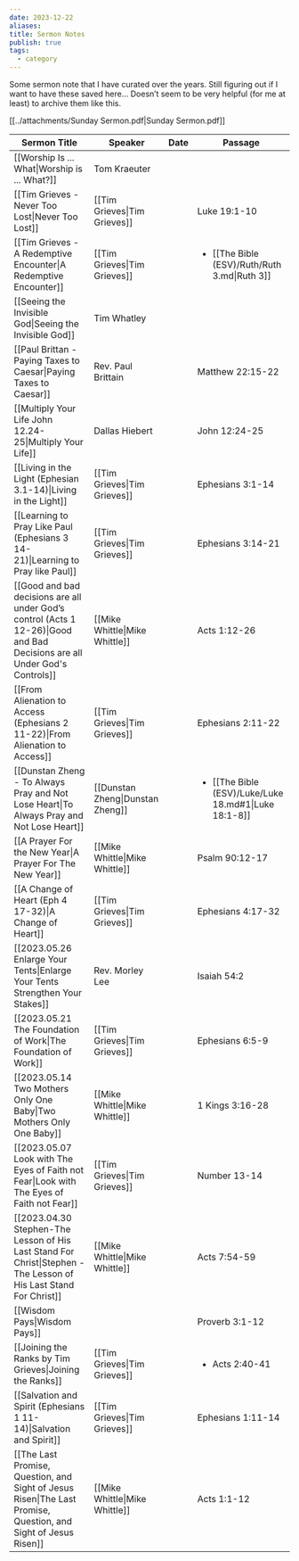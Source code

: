 ```yaml
---
date: 2023-12-22
aliases: 
title: Sermon Notes
publish: true
tags:
  - category
---
```

Some sermon note that I have curated over the years. Still figuring out if I want to have these saved here… Doesn’t seem to be very helpful (for me at least) to archive them like this.

[[../attachments/Sunday Sermon.pdf|Sunday Sermon.pdf]]


| Sermon Title                                                                                                                              | Speaker                                         | Date | Passage                                                               |
| ----------------------------------------------------------------------------------------------------------------------------------------- | ----------------------------------------------- | ---- | --------------------------------------------------------------------- |
| [[Worship Is ... What\|Worship is ... What?]]                                                                              | Tom Kraeuter                                    |      |                                                                       |
| [[Tim Grieves - Never Too Lost\|Never Too Lost]]                                                                           | [[Tim Grieves\|Tim Grieves]]     |      | Luke 19:1-10                                                          |
| [[Tim Grieves - A Redemptive Encounter\|A Redemptive Encounter]]                                                           | [[Tim Grieves\|Tim Grieves]]     |      | <ul><li>[[The Bible (ESV)/Ruth/Ruth 3.md\|Ruth 3]]</li></ul>         |
| [[Seeing the Invisible God\|Seeing the Invisible God]]                                                                     | Tim Whatley                                     |      |                                                                       |
| [[Paul Brittan - Paying Taxes to Caesar\|Paying Taxes to Caesar]]                                                          | Rev. Paul Brittain                              |      | Matthew 22:15-22                                                      |
| [[Multiply Your Life John 12.24-25\|Multiply Your Life]]                                                                   | Dallas Hiebert                                  |      | John 12:24-25                                                         |
| [[Living in the Light (Ephesian 3.1-14)\|Living in the Light]]                                                             | [[Tim Grieves\|Tim Grieves]]     |      | Ephesians 3:1-14                                                      |
| [[Learning to Pray Like Paul (Ephesians 3 14-21)\|Learning to Pray like Paul]]                                             | [[Tim Grieves\|Tim Grieves]]     |      | Ephesians 3:14-21                                                     |
| [[Good and bad decisions are all under God’s control (Acts 1 12-26)\|Good and Bad Decisions are all Under God's Controls]] | [[Mike Whittle\|Mike Whittle]]   |      | Acts 1:12-26                                                          |
| [[From Alienation to Access (Ephesians 2 11-22)\|From Alienation to Access]]                                               | [[Tim Grieves\|Tim Grieves]]     |      | Ephesians 2:11-22                                                     |
| [[Dunstan Zheng - To Always Pray and Not Lose Heart\|To Always Pray and Not Lose Heart]]                                   | [[Dunstan Zheng\|Dunstan Zheng]] |      | <ul><li>[[The Bible (ESV)/Luke/Luke 18.md#1\|Luke 18:1-8]]</li></ul> |
| [[A Prayer For the New Year\|A Prayer For The New Year]]                                                                   | [[Mike Whittle\|Mike Whittle]]   |      | Psalm 90:12-17                                                        |
| [[A Change of Heart (Eph 4 17-32)\|A Change of Heart]]                                                                     | [[Tim Grieves\|Tim Grieves]]     |      | Ephesians 4:17-32                                                     |
| [[2023.05.26 Enlarge Your Tents\|Enlarge Your Tents Strengthen Your Stakes]]                                               | Rev. Morley Lee                                 |      | Isaiah 54:2                                                           |
| [[2023.05.21 The Foundation of Work\|The Foundation of Work]]                                                              | [[Tim Grieves\|Tim Grieves]]     |      | Ephesians 6:5-9                                                       |
| [[2023.05.14 Two Mothers Only One Baby\|Two Mothers Only One Baby]]                                                        | [[Mike Whittle\|Mike Whittle]]   |      | 1 Kings 3:16-28                                                       |
| [[2023.05.07 Look with The Eyes of Faith not Fear\|Look with The Eyes of Faith not Fear]]                                  | [[Tim Grieves\|Tim Grieves]]     |      | Number 13-14                                                          |
| [[2023.04.30 Stephen-The Lesson of His Last Stand For Christ\|Stephen - The Lesson of His Last Stand For Christ]]          | [[Mike Whittle\|Mike Whittle]]   |      | Acts 7:54-59                                                          |
| [[Wisdom Pays\|Wisdom Pays]]                                                                                               |                                                 |      | Proverb 3:1-12                                                        |
| [[Joining the Ranks by Tim Grieves\|Joining the Ranks]]                                                                    | [[Tim Grieves\|Tim Grieves]]     |      | <ul><li>Acts 2:40-41</li></ul>                                        |
| [[Salvation and Spirit (Ephesians 1 11-14)\|Salvation and Spirit]]                                                         | [[Tim Grieves\|Tim Grieves]]     |      | Ephesians 1:11-14                                                     |
| [[The Last Promise, Question, and Sight of Jesus Risen\|The Last Promise, Question, and Sight of Jesus Risen]]             | [[Mike Whittle\|Mike Whittle]]   |      | Acts 1:1-12                                                           |

